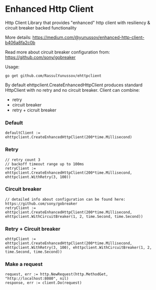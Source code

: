 # Enhanced Http Client

Http Client Library that provides "enhanced" http client with resiliency & circuit breaker backed functionality

More details: https://medium.com/@yunussov/enhanced-http-client-b406a8fa2c0b

Read more about circuit breaker configuration from: https://github.com/sony/gobreaker

Usage:

```
go get github.com/RassulYunussov/ehttpclient
```

By default ehttpclient.CreateEnhancedHttpClient produces standard HttpClient with no retry and no circuit breaker. Client can combine:
- retry
- circuit breaker
- retry + cicruit breaker


### Default 
```
defaultClient := ehttpclient.CreateEnhancedHttpClient(200*time.Millisecond)
```

### Retry

```
// retry count 3
// backoff timeout range up to 100ms
retryClient := ehttpclient.CreateEnhancedHttpClient(200*time.Millisecond, ehttpclient.WithRetry(3, 100))
```
### Circuit breaker
```
// detailed info about configuration can be found here: https://github.com/sony/gobreaker
retryClient := ehttpclient.CreateEnhancedHttpClient(200*time.Millisecond, ehttpclient.WithCircuitBreaker(1, 2, time.Second, time.Second))
```
### Retry + Circuit breaker
```
ehttpClient := ehttpclient.CreateEnhancedHttpClient(200*time.Millisecond, ehttpclient.WithRetry(3, 100), ehttpclient.WithCircuitBreaker(1, 2, time.Second, time.Second))
```

### Make a request
```
request, err := http.NewRequest(http.MethodGet, "http://localhost:8080", nil)
response, err := client.Do(request)
```
